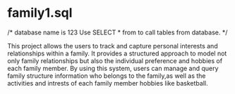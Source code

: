 # family1.sql

/*
database name is 123
Use SELECT * from to call tables from database.
*/

This project allows the users to track and capture personal 
interests and relationships within a family. It provides 
a structured approach to model not only family relationships
but also the individual preference and hobbies of each family
member. By using this system, users can manage and query family 
structure information who belongs to the family,as well as the
activities and intrests of each family member hobbies like basketball.







